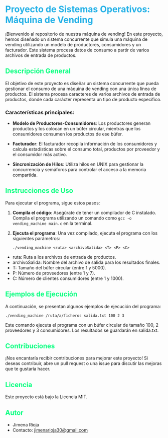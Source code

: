 # <span style="color: #24b1e7;">Proyecto de Sistemas Operativos: Máquina de Vending</span>


¡Bienvenido al repositorio de nuestra máquina de vending! En este proyecto, hemos diseñado un sistema concurrente que simula una máquina de vending utilizando un modelo de productores, consumidores y un facturador. Este sistema procesa datos de consumo a partir de varios archivos de entrada de productos.

## <span style="color: #00ff7f;">Descripción General</span>

El objetivo de este proyecto es diseñar un sistema concurrente que pueda gestionar el consumo de una máquina de vending con una única línea de productos. El sistema procesa caracteres de varios archivos de entrada de productos, donde cada carácter representa un tipo de producto específico.

### Características principales:

- **Modelo de Productores-Consumidores**: Los productores generan productos y los colocan en un búfer circular, mientras que los consumidores consumen los productos de ese búfer.
  
- **Facturador**: El facturador recopila información de los consumidores y calcula estadísticas sobre el consumo total, productos por proveedor y el consumidor más activo.

- **Sincronización de Hilos**: Utiliza hilos en UNIX para gestionar la concurrencia y semáforos para controlar el acceso a la memoria compartida.

## <span style="color: #00ff7f;">Instrucciones de Uso</span>

Para ejecutar el programa, sigue estos pasos:

1. **Compila el código**: Asegúrate de tener un compilador de C instalado. Compila el programa utilizando un comando como `gcc -o vending_machine main.c` en la terminal.

2. **Ejecuta el programa**: Una vez compilado, ejecuta el programa con los siguientes parámetros:

   ```shell
   ./vending_machine <ruta> <archivoSalida> <T> <P> <C>
   ```
- ruta: Ruta a los archivos de entrada de productos.
- archivoSalida: Nombre del archivo de salida para los resultados finales.
- T: Tamaño del búfer circular (entre 1 y 5000).
- P: Número de proveedores (entre 1 y 7).
- C: Número de clientes consumidores (entre 1 y 1000).

## <span style="color: #00ff7f;">Ejemplos de Ejecución</span>
A continuación, se presentan algunos ejemplos de ejecución del programa:
   ```shell
   ./vending_machine /ruta/a/ficheros salida.txt 100 2 3
   ```
Este comando ejecuta el programa con un búfer circular de tamaño 100, 2 proveedores y 3 consumidores. Los resultados se guardarán en salida.txt.

## <span style="color: #00ff7f;">Contribuciones</span>
¡Nos encantaría recibir contribuciones para mejorar este proyecto! Si deseas contribuir, abre un pull request o una issue para discutir las mejoras que te gustaría hacer.

## <span style="color: #00ff7f;">Licencia</span>
Este proyecto está bajo la Licencia MIT.

## <span style="color: #00ff7f;">Autor</span>
- Jimena Rioja
- Contacto: jimenarioja30@gmail.com